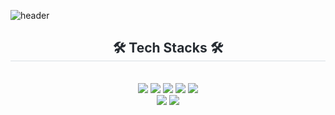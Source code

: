![header](https://capsule-render.vercel.app/api?type=venom&height=300&color=gradient&text=WaitingForMe34%20&textBg=false&fontColor=Black&fontAlignY=50&animation=fadeIn&descAlign=60)

<div align="center">
    <h2 style="border-bottom: 1px solid #d8dee4; color: #282d33;">🛠️ Tech Stacks 🛠️</h2><br>
    <div style="margin: 0 auto; text-align: center;">
        <img src="https://img.shields.io/badge/Amazon%20AWS-FF9900?style=for-the-badge&logo=Amazon%20AWS&logoColor=black">
        <img src="https://img.shields.io/badge/C-9B4F96?style=for-the-badge&logo=C&logoColor=white">
        <img src="https://img.shields.io/badge/Django-092E20?style=for-the-badge&logo=Django&logoColor=white">
        <img src="https://img.shields.io/badge/Docker-0db7ed?style=for-the-badge&logo=Docker&logoColor=white">
        <img src="https://img.shields.io/badge/Github-181717?style=for-the-badge&logo=Github&logoColor=white">
        <br>
        <img src="https://img.shields.io/badge/MySQL-4479A1?style=for-the-badge&logo=MySQL&logoColor=white">
        <img src="https://img.shields.io/badge/Python-306998?style=for-the-badge&logo=Python&logoColor=white">
    </div>
</div>




